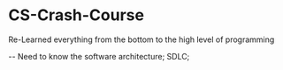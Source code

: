 # CS-Crash-Course

Re-Learned everything from the bottom to the high level of programming

-- Need to know the software architecture; SDLC;
